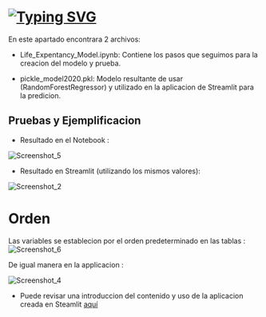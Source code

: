 # 
# [![Typing SVG](https://readme-typing-svg.demolab.com?font=Cinzel&size=35&pause=50000&color=F7947D&width=500&lines=C+o+n+t+e+n+i+d+o)](https://git.io/typing-svg)
En este apartado encontrara 2 archivos:

- Life_Expentancy_Model.ipynb:
  Contiene los pasos que seguimos para la creacion del modelo y prueba.
 
- pickle_model2020.pkl:
Modelo resultante  de usar (RandomForestRegressor) y utilizado en la aplicacion de Streamlit para la  predicion.


## Pruebas y Ejemplificacion

- Resultado en el Notebook :

![Screenshot_5](https://user-images.githubusercontent.com/93687273/197405427-3cff2883-72f0-4bad-99b1-5b6fbe6265a7.png)

- Resultado en Streamlit (utilizando los mismos valores):

![Screenshot_2](https://user-images.githubusercontent.com/93687273/197405374-eebc77d4-649f-4db9-927a-48e13afcf0c4.png)


# Orden
Las variables se establecion por el orden predeterminado en las tablas :
![Screenshot_6](https://user-images.githubusercontent.com/93687273/197405596-7a3b88bc-d00d-420c-aa21-456f9a7f79cb.png)

De igual manera en la applicacion :

![Screenshot_4](https://user-images.githubusercontent.com/93687273/197405382-8e36ab1d-af1c-4034-91be-c1660793a0da.png)

- Puede revisar una introduccion del contenido y uso de la aplicacion creada en Steamlit  [aquí](https://github.com/team1ndata/InData/tree/main/Streamlit-L)






